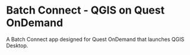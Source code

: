 # Batch Connect - QGIS on Quest OnDemand

A Batch Connect app designed for Quest OnDemand that launches QGIS Desktop.
